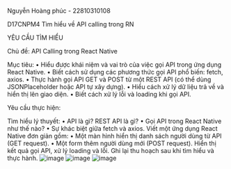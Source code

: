 Nguyễn Hoàng phúc - 22810310108

D17CNPM4 Tìm hiểu về API calling trong RN

YÊU CẦU TÌM HIỂU

Chủ đề: API Calling trong React Native

Mục tiêu: • Hiểu được khái niệm và vai trò của việc gọi API trong ứng dụng React Native. • Biết cách sử dụng các phương thức gọi API phổ biến: fetch, axios. • Thực hành gọi API GET và POST từ một REST API (có thể dùng JSONPlaceholder hoặc API tự xây dựng). • Hiểu cách xử lý dữ liệu trả về và hiển thị lên giao diện. • Biết cách xử lý lỗi và loading khi gọi API.

Yêu cầu thực hiện:

Tìm hiểu lý thuyết: • API là gì? REST API là gì? • Gọi API trong React Native như thế nào? • Sự khác biệt giữa fetch và axios.
Viết một ứng dụng React Native đơn giản gồm: • Một màn hình hiển thị danh sách người dùng từ API (GET request). • Một form thêm người dùng mới (POST request).
Hiển thị kết quả gọi API, xử lý loading và lỗi.
Ghi lại thu hoạch sau khi tìm hiểu và thực hành.
![image](https://github.com/user-attachments/assets/f2c15f71-66f2-43e4-943c-cef9aca1e4be)
![image](https://github.com/user-attachments/assets/80a37736-c804-4c43-9237-48a486dafd1b)
![image](https://github.com/user-attachments/assets/e1339ce0-eb17-4334-a5d6-68c62f4a3989)


